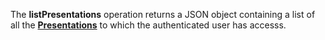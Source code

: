 The **listPresentations** operation returns a JSON object containing a list of all the [**Presentations**](#tag/presentations) to which the authenticated user has accesss.

